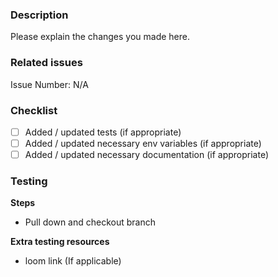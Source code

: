 ### Description

Please explain the changes you made here.

### Related issues

Issue Number: N/A

### Checklist

- [ ] Added / updated tests (if appropriate)
- [ ] Added / updated necessary env variables (if appropriate)
- [ ] Added / updated necessary documentation (if appropriate)

### Testing

**Steps**

- Pull down and checkout branch

**Extra testing resources**

- loom link (If applicable)